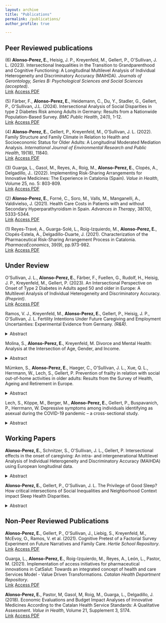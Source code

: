 ```yaml
---
layout: archive
title: "Publications"
permalink: /publications/
author_profile: true

---
```


## Peer Reviewed publications

(6) **Alonso-Perez, E.**, Heisig, J. P., Kreyenfeld, M., Gellert, P., O'Sullivan, J. L. (2023). Intersectional Inequalities in the Transition to Grandparenthood and Cognitive Functioning: A Longitudinal Multilevel Analysis of Individual Heterogeneity and Discriminatory Accuracy (MAIHDA). _Journals of Gerontology, Series B: Psychological Sciences and Social Sciences (accepted)_.\
<a href="https://www.researchsquare.com/article/rs-3248051/v1"><i class="fas fa-fw fa-unlock-alt" aria-hidden="true"></i>Link</a> <a href="https://e-alonsop.github.io/publications/AlonsoPerez2023_MAIHDA_preprint.pdf"><i class="fas fa-fw fa-file-pdf" aria-hidden="true"></i>Access PDF</a>

(5) Färber, F., **Alonso-Perez, E.**, Heidemann, C., Du, Y., Stadler, G., Gellert, P., O'Sullivan, J.L. (2024). Intersectional Analysis of Social Disparities in type 2 Diabetes Risk among Adults in Germany: Results from a Nationwide Population-Based Survey. _BMC Public Health_, 24(1), 1-12.\
<a href="https://bmcpublichealth.biomedcentral.com/articles/10.1186/s12889-024-17903-5"><i class="fas fa-fw fa-unlock-alt" aria-hidden="true"></i>Link</a> <a href="https://e-alonsop.github.io/publications/Faerber2024_MAIHDA_diabetes.pdf"><i class="fas fa-fw fa-file-pdf" aria-hidden="true"></i>Access PDF</a>

(4) **Alonso-Perez, E.**, Gellert, P., Kreyenfeld, M., O’Sullivan, J. L. (2022). Family Structure and Family Climate in Relation to Health and Socioeconomic Status for Older Adults: A Longitudinal Moderated Mediation Analysis. _International Journal of Environmental Research and Public Health_, 19(18), 11840.\
<a href="https://www.mdpi.com/1660-4601/19/18/11840/"><i class="fas fa-fw fa-unlock-alt" aria-hidden="true"></i>Link</a> <a href="https://e-alonsop.github.io/publications/AlonsoPerez2022_FamClimate.pdf"><i class="fas fa-fw fa-file-pdf" aria-hidden="true"></i>Access PDF</a>

(3) Guarga, L., Gasol, M., Reyes, A., Roig, M., **Alonso-Perez, E.**, Clopés, A., Delgadillo, J.. (2022). Implementing Risk-Sharing Arrangements for Innovative Medicines: The Experience in Catalonia (Spain). _Value in Health_, Volume 25, no. 5: 803-809.\
<a href="https://www.sciencedirect.com/science/article/pii/S1098301521031727"><i class="fas fa-fw fa-unlock-alt" aria-hidden="true"></i>Link</a> <a href="https://e-alonsop.github.io/publications/Guarga2022.pdf"><i class="fas fa-fw fa-file-pdf" aria-hidden="true"></i>Access PDF</a>

(2) **Alonso-Perez, E.**, Forné, C., Soro, M., Valls, M., Manganelli, A., Valdivielso, J. (2021). Health Care Costs in Patients with and without Secondary Hyperparathyroidism in Spain. _Advances in Therapy_, 38(10), 5333-5344.\
<a href="https://link.springer.com/article/10.1007/s12325-021-01895-4"><i class="fas fa-fw fa-link" aria-hidden="true"></i>Link</a> <a href="https://e-alonsop.github.io/publications/AlonsoPerez2021_sHPT.pdf"><i class="fas fa-fw fa-file-pdf" aria-hidden="true"></i>Access PDF</a>

(1) Reyes-Travé, A., Guarga-Solé, L., Roig-Izquierdo, M., **Alonso-Perez, E.**, Clopés-Estela, A., Delgadillo-Duarte, J. (2021). Characterization of the Pharmaceutical Risk-Sharing Arrangement Process in Catalonia. _PharmacoEconomics_, 39(9), pp.973-982.\
<a href="https://link.springer.com/article/10.1007/s40273-021-01046-1"><i class="fas fa-fw fa-unlock-alt" aria-hidden="true"></i>Link</a> <a href="https://e-alonsop.github.io/publications/ReyesTrave2021.pdf"><i class="fas fa-fw fa-file-pdf" aria-hidden="true"></i>Access PDF</a>

## Under Review

O'Sullivan, J. L., **Alonso-Perez, E.**, Färber, F., Fuellen, G., Rudolf, H., Heisig, J. P., Kreyenfeld, M., Gellert, P. (2023). An Intersectional Perspective on Onset of Type 2 Diabetes in Adults aged 50 and older in Europe: A Multilevel Analysis of Individual Heterogeneity and Discriminatory Accuracy. _(Preprint)_.\
<a href="https://www.researchsquare.com/article/rs-3210698/v1"><i class="fas fa-fw fa-unlock-alt" aria-hidden="true"></i>Link</a> <a href="https://e-alonsop.github.io/publications/OSullivan2023_MAIHDA_preprint.pdf"><i class="fas fa-fw fa-file-pdf" aria-hidden="true"></i>Access PDF</a>

Ramos, V. J., Kreyenfeld, M., **Alonso-Perez, E.**, Gellert, P., Heisig, J. P., O'Sullivan, J. L. Fertility Intentions Under Future Caregiving and Employment Uncertainties: Experimental Evidence from Germany. _(R&R)_.

<details>
  <summary>Abstract</summary>
  
This paper analyzes the effects of future-oriented caregiving and employment uncertainties on fertility intentions in Germany. The impact of uncertainty on fertility intentions has been widely explored in the literature, with a strong focus on past and current experiences of adverse economic conditions. There is limited research on the effects of uncertainty in other domains (e.g. caregiving responsibilities) and possible interactive effects of multiple types of future-oriented uncertainty. Using a vignette experiment from the nationally representative German Socio- Economic Panel Innovation Sample (SOEP-IS) (n=1,750), respondents were randomly exposed to a hypothetical couple’s future caregiving and employment uncertainties, each with four possible levels, and subsequently evaluated their fertility intentions in the short-run. Having no female caregiving responsibilities and no employment uncertainty for both partners in the foreseeable future increases fertility intentions by 2.8 and 1.9 units, respectively, on a 0-10 scale, relative to when future uncertainties are high. While there are gendered differences in the effect of caregiving uncertainty, the effect of employment uncertainty is not moderated by any of the respondents’ own employment characteristics. Respondent-assessed fertility intentions are highest when there are no future caregiving responsibilities and both partners are in secure employment. This paper highlights individual perceptions of the enabling conditions for initiating parenthood and how caregiving responsibilities and employment instability translate to concerns about family formation in aging societies.

</details>

Molina, S., **Alonso-Perez, E.**, Kreyenfeld, M. Divorce and Mental Health: Analysis at the Intersection of Age, Gender, and Income.

<details>
  <summary>Abstract</summary>

This paper examines how divorce relates to mental health, and how this association is stratified by gender, age, and individual income. Data is drawn from German register data, which includes marital histories of divorcees and diagnosed health outcomes. The analytical sample includes persons aged 30-59 in 2015 (n=23,426,639). We employ a Multilevel Analysis of Individual Heterogeneity and Discriminatory Accuracy (MAIHDA) in which the outcome variable is the annual incidence of mental disease diagnosis to compare the patterns of the newly divorced (divorced for less than four years) to the patterns of the never divorced. The analysis helps to identify high-risk populations along the age-gender-income spectrum. Compared to the never divorced, we find a very strong age gradient among newly divorced women. While age seems to be a general risk factor, the small group of women with a very high income face a relatively low risk of receiving a mental disease diagnosis. Among men, older and low-income males are at particularly high risk of being diagnosed with a mental disease.

</details>

Mümken, S., **Alonso-Perez, E.**, Haeger, C., O'Sullivan, J. L., Xue, Q. L., Herrmann, W., Lech, S., Gellert, P. Prevention of frailty in relation with social out-of-home activities in older adults: Results from the Survey of Health, Ageing and Retirement in Europe.

<details>
  <summary>Abstract</summary>
  
Out-of-home mobility and social participation have been identified as resources to postpone frailty. We aim to examine the specific contribution of social out-of-home activities for preventing and reducing frailty. Data from the Survey of Health, Ageing and Retirement in Europe (SHARE) waves six (w6), seven (w7), and eight (w8) were used. Frailty was measured with the SHARE version of the Edmonton Frail-Scale (EFS) with frailty states robust, pre-fail and frail. First, a mediation model with 13,456 robust participants aged ≥ 50 years in w6 was specified with social network size, loneliness (3-Item UCLA loneliness scale), and lack of motivation (EURO-D) as predictors and number of performed social out-of-home activities in w7 as mediator variable on EFS-scores in w8. Age, education, gender, and cohabitation served as covariates. Second, we investigated the association of increasing social out-of-home activities from w6 to w7 with change in EFS-score in w8 using a linear mixed model with 17,439 participants in all frailty states. Direct effects of loneliness (w6) and lack of motivation (w6) on EFS-scores (w8) were partially mediated by social out-of-home activities (loneliness ß=.01; CI 95%=.01 to .02) and (lack of motivation ß=.02; CI 95%=.02 to .03). The linear mixed model revealed a significant effect of increasing social out-of-home activities (w6 to w7) on reduction of EFS-scores (w8) (ß=-.21; CI 95%= -.29 to .14; p<.001). Social out-of-home activities appear to play a crucial role in frailty prevention, which could be used for future interventions.

</details>

Lech, S., Köppe, M., Berger, M., **Alonso-Perez, E.**, Gellert, P., Buspavanich, P., Herrmann, W. Depressive symptoms among individuals identifying as asexual during the COVID-19 pandemic – a cross-sectional study.

<details>
  <summary>Abstract</summary>
  
Although asexuality became a growing research subject over the last decade, data on the mental health of individuals identifying as asexual is still rare. The key objective of the present study was to examine depressive symptoms among individuals identifying as asexual during the COVID-19 pandemic. Data of LGBTQIA+ (Lesbian, Gay, Bi-sexual, Trans*, Queer, Inter*, Asexual and/or + indicating others within the community) and cis-heterosexual individuals was collected through an online survey during the first (March/April 2020) and the second (January/February 2021) COVID-19 lockdowns in Germany. The survey included questions about sexual and gender identity, depressive symptoms, and asexual identity. Descriptive and regression analysis of N = 6601 participants was conducted. A total of n = 445 individuals identified as asexual. Comparison of means showed that individuals identifying as asexual reported significantly higher depressive symptoms (M = 4.15;47 SD = 1.18) than allosexual individuals (M = 3.53; SD = 1.25) (T (5925) = 9.85, p < .001, 48 95% CI [0.50; 0.74]). Further, regression results indicate identifying as asexual to be significantly associated with higher depressive symptoms compared to identifying as allosexual. The results of this study suggest that individuals identifying as asexual represent a vulnerable group within the group of sexual minorities, one that fundamentally requires special psychosocial support, especially in times of pandemics. A greater attention to the spectrum of asexuality in research and in healthcare provision is of great importance, especially in times of crisis.

</details>

## Working Papers

**Alonso-Perez, E.**, Schnitzer, S., O'Sullivan, J. L., Gellert, P. Intersectional effects in the onset of caregiving: An intra- and intergenerational Multilevel Analysis of Individual Heterogeneity and Discriminatory Accuracy (MAIHDA) using European longitudinal data.

<details>
  <summary>Abstract</summary>

Family old age care is a central part of many people's lives in aging societies. The point in a person’s life course at which this caregiving begins has a decisive influence on the health, social and employment development of the caregivers. However, when this onset of caregiving occurs and whether it occurs socially and intersectionally stratified has only been insufficiently investigated. Using data from the Survey of Health, Ageing and Retirement in Europe (SHARE), we included adults who became intragenerational (i.e., partner, siblings) or intergenerational (i.e., parents, in-laws) informal caregivers between waves 1 and 8 (ages 50-95). We applied Multilevel Analysis of Individual Heterogeneity and Discriminatory Accuracy (MAIHDA) to determine the degree of intersectionality in the age of caregiving onset, separately for intra- and intergenerational caregiving (> once per month, either outside or in the household). The combinations of sex/gender, migration background, education and occupation were used to create 48 unique intersectional strata. Intragenerational care (N = 10,495) onset was at 69.46 years on average, with over 10 years of difference between strata. Intersectional strata explained a substantial amount of variation in the age of onset (VPC=6.64%), and up to 26% of these differences were explained by interaction effects. Intergenerational care (N=12,860) onset was at 58.52 years on average, with a difference of almost 6 years between strata. Most variation was due to main effects only, with modest intersectional interaction effects. For both the intra- and intergenerational models the combinations of female sex/gender, low skill occupation and high education were associated with an earlier onset of caregiving. We found clear differences in age of caregiving onset between intersectional strata both in intra- and intergenerational care, with presence of interaction effects in the intragenerational case only. While female sex/gender and low skill occupations were related to an earlier onset, low education was related to a later onset, especially at their intersections. The intersectional nature of caregiving onset within the life course is critical to further understand the prerequisites, meaning and consequences for care providers.

</details>

**Alonso-Perez, E.**, Gellert, P., O'Sullivan, J. L. The Privilege of Good Sleep? How critical intersections of Social Inequalities and Neighborhood Context impact Sleep Health Disparities.

<details>
  <summary>Abstract</summary>

Sleep health is unevenly distributed across population subgroups. Previous research has focused on social determinants of sleep both at the individual and social-context level, but further evidence is needed regarding the intersectionality of these aspects together. We investigate sleep health disparities through the social-ecological model of sleep health and an intersectional lens, incorporating social determinants of sleep for individuals embedded in their neighborhood context. We exploited data from 26,850 individuals aged 50 and older from Waves 4 and 5 of the Survey of Health, Aging and Retirement in Europe (SHARE). Neighborhood-level characteristics were interacted with individual axes of social inequalities to create 96 unique intersectional strata. We applied Multilevel Analysis of Individual Heterogeneity and Discriminatory Accuracy (MAIHDA) to explore variations in sleep disturbances across intersectional strata. Intersectional strata explained 9.01% of variance in sleep disturbances, with the most socially vulnerable groups (i.e., women with migration background, low SES and living in disadvantaged neighborhoods) displaying the most sleep disturbances. Sex/gender and neighborhood context were the main predictors of such differences. Although we found some multiplicative effects, most sleep health disparities were driven by additive main effects. Given the importance of sleep health and the growing social inequalities, intersectionality is as a useful tool to map and decompose sleep disparities. Interventions should go beyond the individual-level and include neighborhood-level measures to promote sleep equity and improve health outcomes. Tailored prevention actions should target socially disadvantaged groups, especially women living in disadvantaged neighborhoods.

</details>

## Non-Peer Reviewed Publications

**Alonso-Perez, E.**, Gellert, P., O'Sullivan, J., Liebig, S., Kreyenfeld, M., McEvoy, O., Ramos, V. et al. (2021). Cognitive Pretest of a Factorial Survey Experiment on Future Narratives and Family Care. _Hertie School Repository_.\
<a href="https://opus4.kobv.de/opus4-hsog/frontdoor/index/index/docId/4174"><i class="fas fa-fw fa-unlock-alt" aria-hidden="true"></i>Link</a> <a href="https://e-alonsop.github.io/publications/AlonsoPerez2023_Pretest.pdf"><i class="fas fa-fw fa-file-pdf" aria-hidden="true"></i>Access PDF</a>

Guarga, L., **Alonso-Perez, E.**, Roig-Izquierdo, M., Reyes, A., León, L., Pastor, M. (2021). Implementation of access initiatives for pharmaceutical innovations in CatSalut: Towards an integrated concept of health and care Services Model - Value Driven Transformations. _Catalan Health Department Repository_.\
<a href="https://scientiasalut.gencat.cat/handle/11351/6728"><i class="fas fa-fw fa-unlock-alt" aria-hidden="true"></i>Link</a> <a href="https://e-alonsop.github.io/publications/Guarga2021_CatSalut.pdf"><i class="fas fa-fw fa-file-pdf" aria-hidden="true"></i>Access PDF</a>

**Alonso-Perez, E.**, Pastor, M, Gasol, M, Roig, M., Guarga, L., Delgadillo, J.  (2018). Economic Evaluations and Budget Impact Analyses of Innovative Medicines According to the Catalan Health Service Standards: A Qualitative Assessment. _Value in Health_, Volume 21, Supplement 3, S174.\
<a href="https://doi.org/10.1016/j.jval.2018.09.1037"><i class="fas fa-fw fa-unlock-alt" aria-hidden="true"></i>Link</a> <a href="https://e-alonsop.github.io/publications/AlonsoPerez2018_EE_CatSalut.pdf"><i class="fas fa-fw fa-file-pdf" aria-hidden="true"></i>Access PDF</a>
